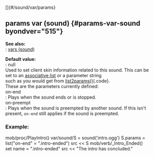 []{#/sound/var/params}    
## params var (sound) {#params-var-sound byondver="515"}    
**See also:**    
:   [vars (sound)](/ref/sound/var.md)    
<!-- -->    
**Default value:**    
:   null    
Used to set client skin information related to this sound. This can be    
set to an [associative list](/ref/list/associations.md) or a parameter string    
such as you would get from [list2params()](/ref/proc/list2params.md){.code}.    
These are the parameters currently defined:    
on-end    
:   Plays when the sound ends or is stopped.    
on-preempt    
:   Plays when the sound is preempted by another sound. If this isn\'t    
    present, `on-end` still applies if the sound is preempted.    
### Example:    
mob/proc/PlayIntro() var/sound/S = sound(\'intro.ogg\') S.params =    
list(\"on-end\" = \".intro-ended\") src \<\< S mob/verb/\_Intro_Ended()    
set name = \".intro-ended\" src \<\< \"The intro has concluded.\"  